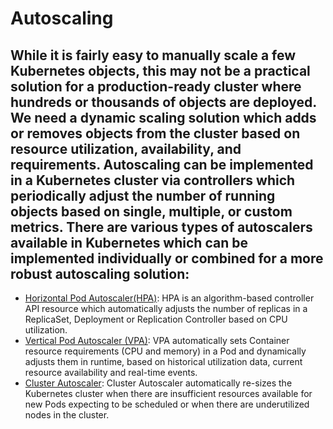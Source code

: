 # Autoscaling
## While it is fairly easy to manually scale a few Kubernetes objects, this may not be a practical solution for a production-ready cluster where hundreds or thousands of objects are deployed. We need a dynamic scaling solution which adds or removes objects from the cluster based on resource utilization, availability, and requirements. Autoscaling can be implemented in a Kubernetes cluster via controllers which periodically adjust the number of running objects based on single, multiple, or custom metrics. There are various types of autoscalers available in Kubernetes which can be implemented individually or combined for a more robust autoscaling solution:
* [Horizontal Pod Autoscaler(HPA)](https://kubernetes.io/docs/tasks/run-application/horizontal-pod-autoscale/): HPA is an algorithm-based controller API resource which automatically adjusts the number of replicas in a ReplicaSet, Deployment or Replication Controller based on CPU utilization.
* [Vertical Pod Autoscaler (VPA)](https://github.com/kubernetes/community/blob/master/contributors/design-proposals/autoscaling/vertical-pod-autoscaler.md): VPA automatically sets Container resource requirements (CPU and memory) in a Pod and dynamically adjusts them in runtime, based on historical utilization data, current resource availability and real-time events.
* [Cluster Autoscaler](https://github.com/kubernetes/autoscaler/tree/master/cluster-autoscaler): Cluster Autoscaler automatically re-sizes the Kubernetes cluster when there are insufficient resources available for new Pods expecting to be scheduled or when there are underutilized nodes in the cluster.
